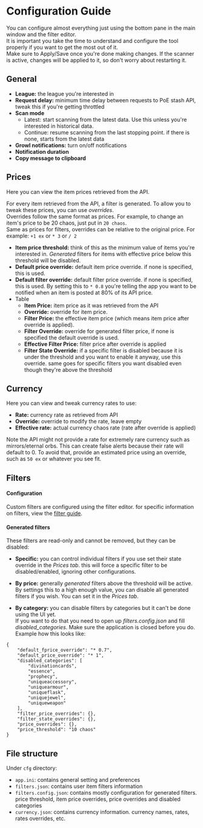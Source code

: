 # Configuration Guide
You can configure almost everything just using the bottom pane in the main window and the filter editor.  
It is important you take the time to understand and configure the tool properly if you want to get the most out of it.  
Make sure to Apply/Save once you're done making changes. If the scanner is active, changes will be applied to it, so don't worry about restarting it. 

## General
- **League:** the league you're interested in
- **Request delay:** minimum time delay between requests to PoE stash API, tweak this if you're getting throttled
- **Scan mode**
  - Latest: start scanning from the latest data. Use this unless you're interested in historical data.
  - Continue: resume scanning from the last stopping point. if there is none, starts from the latest data
- **Growl notifications:** turn on/off notifications
- **Notification duration**
- **Copy message to clipboard**

## Prices
Here you can view the item prices retrieved from the API.

For every item retrieved from the API, a filter is generated. To allow you to tweak these prices, you can use _overrides_.  
Overrides follow the same format as prices. For example, to change an item's price to be 20 chaos, just put in `20 chaos`.  
Same as prices for filters, overrides can be relative to the original price. For example: `+1 ex` or `* 3` or `/ 2`

  - **Item price threshold:** think of this as the minimum value of items you're interested in. *Generated* filters for items with effective price below this threshold will be disabled.
  - **Default price override:** default item price override. if none is specified, this is used.
  - **Default filter override:** default filter price override. if none is specified, this is used. By setting this to `* 0.8` you're telling the app you want to be notified when an item is posted at 80% of its API price.
  - Table  
    - **Item Price:** item price as it was retrieved from the API
    - **Override:** override for item price.
    - **Filter Price:** the effective item price (which means item price after override is applied).
    - **Filter Override:** override for generated filter price, if none is specified the default override is used.
    - **Effective Filter Price:** filter price after override is applied
    - **Filter State Override:** if a specific filter is disabled because it is under the threshold and you want to enable it anyway, use this override.
    same goes for specific filters you want disabled even though they're above the threshold

## Currency
Here you can view and tweak currency rates to use:
  - **Rate:** currency rate as retrieved from API
  - **Override:** override to modify the rate, leave empty 
  - **Effective rate:** actual currency chaos rate (rate after override is applied)

Note the API might not provide a rate for extremely rare currency such as mirrors/eternal orbs. This can create false alerts because their rate will default to 0.
To avoid that, provide an estimated price using an override, such as `50 ex` or whatever you see fit.

## Filters
#### Configuration
Custom filters are configured using the filter editor. for specific information on filters, view the [filter guide](filter.md).

#### Generated filters
These filters are read-only and cannot be removed, but they can be disabled:
* **Specific:** you can control individual filters if you use set their state override in the *Prices tab*. this will force a specific filter to be disabled/enabled, ignoring other configurations.

* **By price:** generally *generated* filters above the threshold will be active.  By settings this to a high enough value, you can disable all generated filters if you wish. You can set it in the *Prices tab*.

* **By category:** you can disable filters by categories but it can't be done using the UI yet.  
If you want to do that you need to open up *filters.config.json* and fill *disabled_categories*. Make sure the application is closed before you do. Example how this looks like:
```
{
    "default_fprice_override": "* 0.7",
    "default_price_override": "* 1",
    "disabled_categories": [
        "divinationcards",
        "essence",
        "prophecy",
        "uniqueaccessory",
        "uniquearmour",
        "uniqueflask",
        "uniquejewel",
        "uniqueweapon"
    ],
    "filter_price_overrides": {},
    "filter_state_overrides": {},
    "price_overrides": {},
    "price_threshold": "10 chaos"
}
```

## File structure
Under `cfg` directory:
- `app.ini`: contains general setting and preferences
- `filters.json`: contains user item filters information
- `filters.config.json`: contains mostly configuration for generated filters. price threshold, item price overrides, price overrides and disabled categories
- `currency.json`: contains currency information. currency names, rates, rates overrides, etc.
